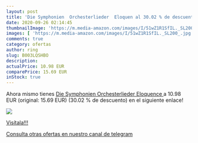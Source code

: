 ```yaml
---
layout: post
title: 'Die Symphonien  Orchesterlieder  Eloquen al 30.02 % de descuento'
date: 2020-09-26 02:14:45
thumbnailImage: 'https://m.media-amazon.com/images/I/51wZ1R1SfIL._SL200_.jpg'
images: [ 'https://m.media-amazon.com/images/I/51wZ1R1SfIL._SL200_.jpg' ]
comments: true
category: ofertas
author: ring
slug: B003LQSHBO
description:
actualPrice: 10.98 EUR
comparePrice: 15.69 EUR
inStock: true
---
```


Ahora mismo tienes [Die Symphonien  Orchesterlieder  Eloquence ](https://www.amazon.com/dp/B003LQSHBO/?tag=redken08-20) a 10.98 EUR (original: 15.69 EUR) (30.02 %  de descuento) en el siguiente enlace!

[![](https://m.media-amazon.com/images/I/51wZ1R1SfIL._SL200_.jpg)](https://www.amazon.com/dp/B003LQSHBO/?tag=redken08-20)

[Visítala!!!](https://www.amazon.com/dp/B003LQSHBO/?tag=redken08-20)

[Consulta otras ofertas en nuestro canal de telegram](https://t.me/s/ofertas25)
